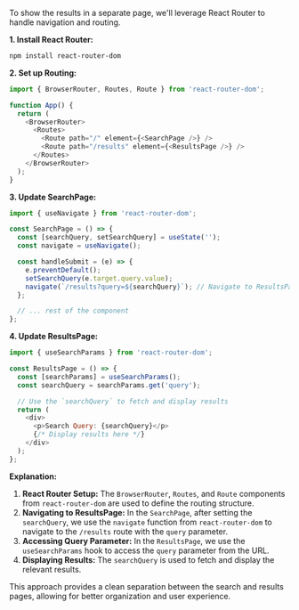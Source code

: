 To show the results in a separate page, we'll leverage React Router to handle navigation and routing.

**1. Install React Router:**

```bash
npm install react-router-dom
```

**2. Set up Routing:**

```javascript
import { BrowserRouter, Routes, Route } from 'react-router-dom';

function App() {
  return (
    <BrowserRouter>
      <Routes>
        <Route path="/" element={<SearchPage />} />
        <Route path="/results" element={<ResultsPage />} />
      </Routes>
    </BrowserRouter>
  );
}
```

**3. Update SearchPage:**

```javascript
import { useNavigate } from 'react-router-dom';

const SearchPage = () => {
  const [searchQuery, setSearchQuery] = useState('');
  const navigate = useNavigate();

  const handleSubmit = (e) => {
    e.preventDefault();
    setSearchQuery(e.target.query.value);
    navigate(`/results?query=${searchQuery}`); // Navigate to ResultsPage with query parameter
  };

  // ... rest of the component
};
```

**4. Update ResultsPage:**

```javascript
import { useSearchParams } from 'react-router-dom';

const ResultsPage = () => {
  const [searchParams] = useSearchParams();
  const searchQuery = searchParams.get('query');

  // Use the `searchQuery` to fetch and display results
  return (
    <div>
      <p>Search Query: {searchQuery}</p>
      {/* Display results here */}
    </div>
  );
};
```

**Explanation:**

1. **React Router Setup:** The `BrowserRouter`, `Routes`, and `Route` components from `react-router-dom` are used to define the routing structure.
2. **Navigating to ResultsPage:** In the `SearchPage`, after setting the `searchQuery`, we use the `navigate` function from `react-router-dom` to navigate to the `/results` route with the `query` parameter.
3. **Accessing Query Parameter:** In the `ResultsPage`, we use the `useSearchParams` hook to access the `query` parameter from the URL.
4. **Displaying Results:** The `searchQuery` is used to fetch and display the relevant results.

This approach provides a clean separation between the search and results pages, allowing for better organization and user experience.
